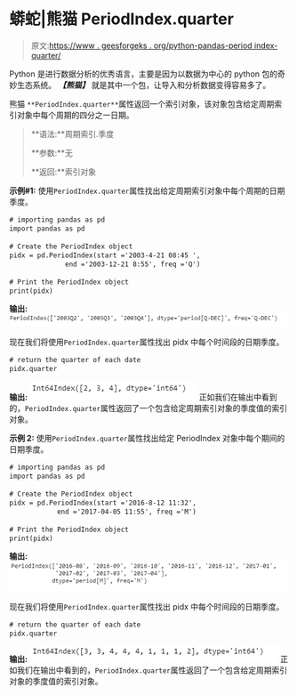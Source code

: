 # 蟒蛇|熊猫 PeriodIndex.quarter

> 原文:[https://www . geesforgeks . org/python-pandas-period index-quarter/](https://www.geeksforgeeks.org/python-pandas-periodindex-quarter/)

Python 是进行数据分析的优秀语言，主要是因为以数据为中心的 python 包的奇妙生态系统。 ***【熊猫】*** 就是其中一个包，让导入和分析数据变得容易多了。

熊猫 `**PeriodIndex.quarter**`属性返回一个索引对象，该对象包含给定周期索引对象中每个周期的四分之一日期。

> **语法:**周期索引.季度
> 
> **参数:**无
> 
> **返回:**索引对象

**示例#1:** 使用`PeriodIndex.quarter`属性找出给定周期索引对象中每个周期的日期季度。

```
# importing pandas as pd
import pandas as pd

# Create the PeriodIndex object
pidx = pd.PeriodIndex(start ='2003-4-21 08:45 ',
              end ='2003-12-21 8:55', freq ='Q')

# Print the PeriodIndex object
print(pidx)
```

**输出:**
![](img/8ce71e66789f6392127f1293377e3a79.png)

现在我们将使用`PeriodIndex.quarter`属性找出 pidx 中每个时间段的日期季度。

```
# return the quarter of each date
pidx.quarter
```

**输出:**
![](img/78335c0db8846d40a2c6ddb227325ff9.png)
正如我们在输出中看到的，`PeriodIndex.quarter`属性返回了一个包含给定周期索引对象的季度值的索引对象。

**示例 2:** 使用`PeriodIndex.quarter`属性找出给定 PeriodIndex 对象中每个期间的日期季度。

```
# importing pandas as pd
import pandas as pd

# Create the PeriodIndex object
pidx = pd.PeriodIndex(start ='2016-8-12 11:32', 
            end ='2017-04-05 11:55', freq ='M')

# Print the PeriodIndex object
print(pidx)
```

**输出:**
![](img/f5ada7732435dbeee5896db14a1f7257.png)

现在我们将使用`PeriodIndex.quarter`属性找出 pidx 中每个时间段的日期季度。

```
# return the quarter of each date
pidx.quarter
```

**输出:**
![](img/153435261d37c8751a54f3922513ac80.png)
正如我们在输出中看到的，`PeriodIndex.quarter`属性返回了一个包含给定周期索引对象的季度值的索引对象。